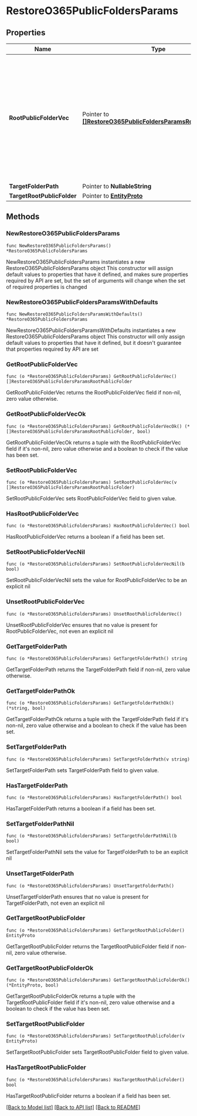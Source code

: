 # RestoreO365PublicFoldersParams

## Properties

Name | Type | Description | Notes
------------ | ------------- | ------------- | -------------
**RootPublicFolderVec** | Pointer to [**[]RestoreO365PublicFoldersParamsRootPublicFolder**](RestoreO365PublicFoldersParamsRootPublicFolder.md) | In a RestoreJob , user will provide the list of Root Public Folders to be restored. Provision is there for restoring full and partial Public Folder recovery. | [optional] 
**TargetFolderPath** | Pointer to **NullableString** |  | [optional] 
**TargetRootPublicFolder** | Pointer to [**EntityProto**](EntityProto.md) |  | [optional] 

## Methods

### NewRestoreO365PublicFoldersParams

`func NewRestoreO365PublicFoldersParams() *RestoreO365PublicFoldersParams`

NewRestoreO365PublicFoldersParams instantiates a new RestoreO365PublicFoldersParams object
This constructor will assign default values to properties that have it defined,
and makes sure properties required by API are set, but the set of arguments
will change when the set of required properties is changed

### NewRestoreO365PublicFoldersParamsWithDefaults

`func NewRestoreO365PublicFoldersParamsWithDefaults() *RestoreO365PublicFoldersParams`

NewRestoreO365PublicFoldersParamsWithDefaults instantiates a new RestoreO365PublicFoldersParams object
This constructor will only assign default values to properties that have it defined,
but it doesn't guarantee that properties required by API are set

### GetRootPublicFolderVec

`func (o *RestoreO365PublicFoldersParams) GetRootPublicFolderVec() []RestoreO365PublicFoldersParamsRootPublicFolder`

GetRootPublicFolderVec returns the RootPublicFolderVec field if non-nil, zero value otherwise.

### GetRootPublicFolderVecOk

`func (o *RestoreO365PublicFoldersParams) GetRootPublicFolderVecOk() (*[]RestoreO365PublicFoldersParamsRootPublicFolder, bool)`

GetRootPublicFolderVecOk returns a tuple with the RootPublicFolderVec field if it's non-nil, zero value otherwise
and a boolean to check if the value has been set.

### SetRootPublicFolderVec

`func (o *RestoreO365PublicFoldersParams) SetRootPublicFolderVec(v []RestoreO365PublicFoldersParamsRootPublicFolder)`

SetRootPublicFolderVec sets RootPublicFolderVec field to given value.

### HasRootPublicFolderVec

`func (o *RestoreO365PublicFoldersParams) HasRootPublicFolderVec() bool`

HasRootPublicFolderVec returns a boolean if a field has been set.

### SetRootPublicFolderVecNil

`func (o *RestoreO365PublicFoldersParams) SetRootPublicFolderVecNil(b bool)`

 SetRootPublicFolderVecNil sets the value for RootPublicFolderVec to be an explicit nil

### UnsetRootPublicFolderVec
`func (o *RestoreO365PublicFoldersParams) UnsetRootPublicFolderVec()`

UnsetRootPublicFolderVec ensures that no value is present for RootPublicFolderVec, not even an explicit nil
### GetTargetFolderPath

`func (o *RestoreO365PublicFoldersParams) GetTargetFolderPath() string`

GetTargetFolderPath returns the TargetFolderPath field if non-nil, zero value otherwise.

### GetTargetFolderPathOk

`func (o *RestoreO365PublicFoldersParams) GetTargetFolderPathOk() (*string, bool)`

GetTargetFolderPathOk returns a tuple with the TargetFolderPath field if it's non-nil, zero value otherwise
and a boolean to check if the value has been set.

### SetTargetFolderPath

`func (o *RestoreO365PublicFoldersParams) SetTargetFolderPath(v string)`

SetTargetFolderPath sets TargetFolderPath field to given value.

### HasTargetFolderPath

`func (o *RestoreO365PublicFoldersParams) HasTargetFolderPath() bool`

HasTargetFolderPath returns a boolean if a field has been set.

### SetTargetFolderPathNil

`func (o *RestoreO365PublicFoldersParams) SetTargetFolderPathNil(b bool)`

 SetTargetFolderPathNil sets the value for TargetFolderPath to be an explicit nil

### UnsetTargetFolderPath
`func (o *RestoreO365PublicFoldersParams) UnsetTargetFolderPath()`

UnsetTargetFolderPath ensures that no value is present for TargetFolderPath, not even an explicit nil
### GetTargetRootPublicFolder

`func (o *RestoreO365PublicFoldersParams) GetTargetRootPublicFolder() EntityProto`

GetTargetRootPublicFolder returns the TargetRootPublicFolder field if non-nil, zero value otherwise.

### GetTargetRootPublicFolderOk

`func (o *RestoreO365PublicFoldersParams) GetTargetRootPublicFolderOk() (*EntityProto, bool)`

GetTargetRootPublicFolderOk returns a tuple with the TargetRootPublicFolder field if it's non-nil, zero value otherwise
and a boolean to check if the value has been set.

### SetTargetRootPublicFolder

`func (o *RestoreO365PublicFoldersParams) SetTargetRootPublicFolder(v EntityProto)`

SetTargetRootPublicFolder sets TargetRootPublicFolder field to given value.

### HasTargetRootPublicFolder

`func (o *RestoreO365PublicFoldersParams) HasTargetRootPublicFolder() bool`

HasTargetRootPublicFolder returns a boolean if a field has been set.


[[Back to Model list]](../README.md#documentation-for-models) [[Back to API list]](../README.md#documentation-for-api-endpoints) [[Back to README]](../README.md)


